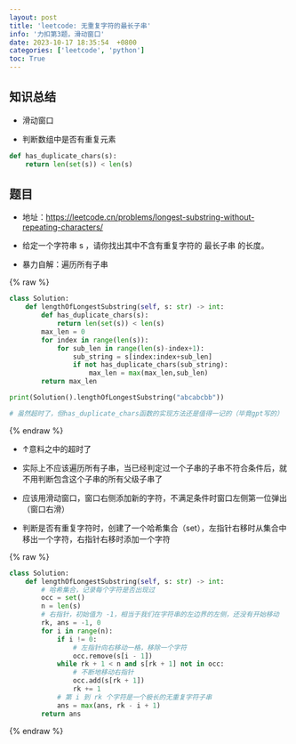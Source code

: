 ```yaml
---
layout: post
title: 'leetcode: 无重复字符的最长子串'
info: '力扣第3题，滑动窗口'
date: 2023-10-17 18:35:54  +0800
categories: ['leetcode', 'python']
toc: True
---
```


## 知识总结

- 滑动窗口

- 判断数组中是否有重复元素

```py
def has_duplicate_chars(s):
    return len(set(s)) < len(s)
```

## 题目

- 地址：https://leetcode.cn/problems/longest-substring-without-repeating-characters/
- 给定一个字符串 s ，请你找出其中不含有重复字符的 最长子串 的长度。


- 暴力自解：遍历所有子串

{% raw %}
```py
class Solution:
    def lengthOfLongestSubstring(self, s: str) -> int:
        def has_duplicate_chars(s):
            return len(set(s)) < len(s)
        max_len = 0
        for index in range(len(s)):
            for sub_len in range(len(s)-index+1):
                sub_string = s[index:index+sub_len]
                if not has_duplicate_chars(sub_string):
                    max_len = max(max_len,sub_len)
        return max_len

print(Solution().lengthOfLongestSubstring("abcabcbb"))

# 虽然超时了，但has_duplicate_chars函数的实现方法还是值得一记的（毕竟gpt写的）
```
{% endraw %}

- ↑意料之中的超时了
- 实际上不应该遍历所有子串，当已经判定过一个子串的子串不符合条件后，就不用判断包含这个子串的所有父级子串了
- 应该用滑动窗口，窗口右侧添加新的字符，不满足条件时窗口左侧第一位弹出（窗口右滑）

- 判断是否有重复字符时，创建了一个哈希集合（set），左指针右移时从集合中移出一个字符，右指针右移时添加一个字符

{% raw %}
```py
class Solution:
    def lengthOfLongestSubstring(self, s: str) -> int:
        # 哈希集合，记录每个字符是否出现过
        occ = set()
        n = len(s)
        # 右指针，初始值为 -1，相当于我们在字符串的左边界的左侧，还没有开始移动
        rk, ans = -1, 0
        for i in range(n):
            if i != 0:
                # 左指针向右移动一格，移除一个字符
                occ.remove(s[i - 1])
            while rk + 1 < n and s[rk + 1] not in occ:
                # 不断地移动右指针
                occ.add(s[rk + 1])
                rk += 1
            # 第 i 到 rk 个字符是一个极长的无重复字符子串
            ans = max(ans, rk - i + 1)
        return ans

```
{% endraw %}



<!--![引入图片]({{site.url}}/image/leetcode/2023-10-17-LongestSubstring/image_1.jpg) -->